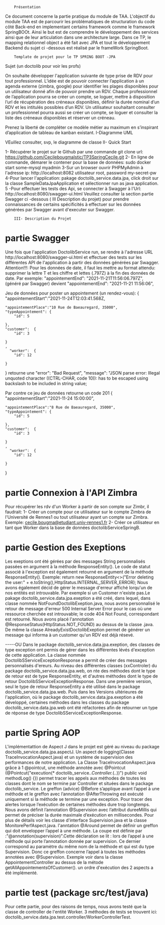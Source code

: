 		Présentation
Ce document concerne la partie pratique du module de TAA.
L'objectif du module TAA est de parcourir les problématiques de structuration du code côté Back-end en implementant certains framework comme le framework SpringBOOt. Ainsi le but est de comprendre le développement des services ainsi que de leur articulation dans une architecture large.
Dans ce TP, le mapping relationnel object a été fait avec JPA et tout le développement Backend du sujet ci -dessous est réalisé par le frameWork SpringBoot.

		Template de projet pour le TP SPRING BOOT -JPA

Sujet (un doctolib pour voir les profs)

On souhaite développer l'application suivante de type prise de RDV pour tout professionnel. L’idée est de pouvoir connecter l’application à un agenda externe (zimbra, google) pour identifier les plages disponibles pour un utilisateur donné afin de pouvoir prendre un RDV. Chaque professionnel de l’application pourra se créer un compte, se loguer, mettre à disposition l’url de récupération des créneaux disponibles, définir la durée nominal d’un RDV et les intitulés possibles d’un RDV. 
Un utilisateur souhaitant consulter un professionnel pourra aussi se créer un compte, se loguer et consulter la liste des créneaux disponibles et réserver un créneau.

Prenez la liberté de compléter ce modèle métier au maximum en s’inspirant d’application de tableau de kanban existant. 
		I-Diagramme UML

VEuillez consulter, svp, le diagramme de classe
		II- Quick Start
		
1- Récupérer le projet sur le Github par une commande git clone 
	url: https://github.com/CecilebougmaIstic/TP3SpringCecile.git
2- En ligne de commande, démarer le contener pour la base de données:
	sudo docker start some-mysql myadmin
3-Sur un browser ouvrir PHPMyAdmin à l'adresse ip: http://localhost:8082
	 utilisateur root, password my-secret-pw
4-Pour lancer l'application:
	pakage doctolib_service.data.jpa, click droit sur la classe SampleDataJpaApplication et sélectionner run as java application.
5 -Pour effectuer les tests des Api, se connecter à Swagger à l'Url:
	http://localhost:8080/swagger-ui.html
Veuillez consulter la section partie Swagger ci -dessous ( III Description du projet) pour prendre connaissances de certains spécificités à effectuer sur les données générées par Swagger avant d'executer sur Swagger.
		
		
		
		
		
		III- Description du Projet
		
# partie Swagger 

Une fois que l'application DoctolibService run, se rendre à l'adresse URL http://localhost:8080/swagger-ui.html et effectuer des tests sur
les différentes API de l'application à partir des données générées par Swagger. Attention!!!:
	Pour les données de date, il faut les mettre au format attendu:
		supprimer la lettre T et les chiffre et lettes (.797Z) à la fin des données de date.
Par exemple:   "appointementEnd": "2021-11-21T11:56:06.797Z", (généré par Swagger) devient   "appointementEnd": "2021-11-21 11:56:06",

Jeu de données pour poster un appointement (un rendez-vous):
	{
	"appointementStart":"2021-11-24T12:03:41.568Z,

	"appointementPlace":"10 Rue de Baeauregard, 35000",
	"typeAppointement": {
		"id": 5
    
	},
    "customer":  {
        "id": 3
      
    }
    ,
      "worker":  {
        "id": 12
      
    }
}
	retourne une  "error": "Bad Request",
  "message": "JSON parse error: Illegal unquoted character ((CTRL-CHAR, code 10)): has to be escaped using backslash to be included in string value; 
  
Par contre ce jeu de données retourne un code 201
	{	"appointementStart":"2021-11-24 15:00:00",

	"appointementPlace":"8 Rue de Baeauregard, 35000",
	"typeAppointement": {
		"id": 5
    
	},
    "customer":  {
        "id": 3
      
    }
    ,
      "worker":  {
        "id": 12
      
    }
}

# partie Connexion à l'API Zimbra

Pour récupérer les rdv d'un Worker à partir de son compte sur Zimbr, il faudrait:
1- Créer un compte pour ce utilisateur sur le compte Zimbra de l'Université de Rennes1 ou tout utilisateur ayant un compte sur Zimbra.
 Exemple: cecile.bougma@etudiant.univ-rennes1.fr
 2- Créer ce utilisateur en tant que Worker dans la base de données doctolibServiceSpringB.
 
 
# partie Gestion des Exeptions

Les exeptions ont été gérées par des messages String personnalisés passées en argument à la méthode ResponseEntity(). Le code de statut associé à l'exception est également retourné en argument de la méthode ResponseEntity().
Exemple: return new ResponseEntity<>("Error deleting the user:" + e.toString(),HttpStatus.INTERNAL_SERVER_ERROR);
Nous avons également décid de gérer le message d'erreur affiché lorqu'un de nos entités est introuvable. Par exemple si un Customer n'existe pas.Le pakage doctolib_service.data.jpa.exeption a été créé, dans lequel, dans classe nommée NotFoundDoctolibExeption.java, nous avons personnalisé le retour de message d'erreur 500 Internal Server Error pour le cas où une ressource cherchée est introuvable; le code 404 Not Found, correspondant est retourné. Nous avons placé l'annotation 
@ResponseStatus(HttpStatus.NOT_FOUND) au dessus de la classe .java.
De même la classe AlreadyExistDoctolibExeption permet de générer un message qui informa à un customer qu'un RDV est déjà résevé.

-----OU
Dans le package doctolib_service.data.jpa.exeption, des classes de type exception ont permis de gérer dans les différentes lévés d'exception de cette application. La classe nommée DoctolibSServiceExceptionResponse a permit de créer des messages personnalisés d'ereurs.
Au niveau des différentes classes (xxControler) du package doctolib_service.data.jpa.web, on nte des méthodes dont le type de retour est de type ResponseEntity, et d'autres méthodes dont le type de retour  DoctolibSServiceExceptionResponse. Dans une première version, seul le type de retour ResponseEntity a été utilisé dans le package doctolib_service.data.jpa.web. Puis dans les Versions ultérieures de l'application, où le package doctolib_service.data.jpa.exeption a été développé, certaines méthodes dans les classes du  package doctolib_service.data.jpa.web ont été réfactorées afin de retourner un type de réponse de type DoctolibSServiceExceptionResponse.


# partie Spring AOP

L'implémentattion de Aspect J dans le projet est géré au niveau du package doctolib_service.data.jpa.aspectJ.
Un aspect de logging(Classe TraceInvocationAspect.java) et un système de supervision des performances de notre application.
La Classe TraceInvocationAspect.java grâce à 1 @pointcut, une méthode annotée avec @Pointcut (@Pointcut("execution(* doctolib_service..*Controller.*(..))") public void methodLog() {}) permet tracer les appels aux méthodes de toutes les classes dont le nom se termine par Controller et situées dans le package doctolib_service.
Le greffon (advice) @Before s’applique avant l’appel à une méthode et le greffon avec l’annotation @AfterThrowing est exécuté uniquement si la méthode se termine par une exception.
Pour tracer des alertes lorsque l’exécution de certaines méthodes dure trop longtemps. Nous avons définit l’annotation @Supervision avec l’attribut dureeMillis qui permet de préciser la durée maximale d’exécution en millisecondes. Pour plus de détails voir les classe d'interface Supervision.java et la classe MonitorePerfAspect.java. l'anntation @Around permet de définir un greffon qui doit envelopper l’appel à une méthode. La coupe est définie par :"@annotation(supervision)".Cette déclaration se lit : lors de l’appel à une méthode qui porte l’annotation donnée par supervision. Ce dernier correspond au paramètre du même nom de la méthode et qui est du type Supervision. Donc ce greffon concerne l’appel à toutes les méthodes annotées avec @Supervision. Exemple voir dans la classe AppointementController au dessus de la métode getAllAppointementsOfCustomer().
un ordre d'exécution des 2 aspects a été implémenté.


# partie test (package src/test/java)

Pour cette partie, pour des raisons de temps, nous avons testé que la classe de controller de l'entité Worker. 3 méthodes de tests se trouvent
ici: doctolib_service.data.jpa.test.controller/WorkerControllerTest.



